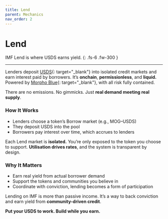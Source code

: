 ```yaml
---
title: Lend
parent: Mechanics
nav_order: 2
---
```


# Lend

IMF Lend is where USDS earns yield.
{: .fs-6 .fw-300 }

---

Lenders deposit [USDS](https://sky.money){: target="_blank"} into isolated credit markets and earn interest paid by borrowers. It’s **onchain**, **permissionless**, and **liquid.** Powered by [Morpho Blue](https://morpho.org){: target="_blank"}, with all risk fully contained.

There are no emissions. No gimmicks. Just **real demand meeting real supply**.

### How It Works

- Lenders choose a token’s Borrow market (e.g., MOG–USDS)  
- They deposit USDS into the pool  
- Borrowers pay interest over time, which accrues to lenders

Each Lend market is **isolated.** You’re only exposed to the token you choose to support. **Utilisation drives rates**, and the system is transparent by design.

### Why It Matters

- Earn real yield from actual borrower demand  
- Support the tokens and communities you believe in  
- Coordinate with conviction, lending becomes a form of participation

Lending on IMF is more than passive income. It’s a way to back conviction and earn yield from **community-driven credit**.

**Put your USDS to work. Build while you earn.**